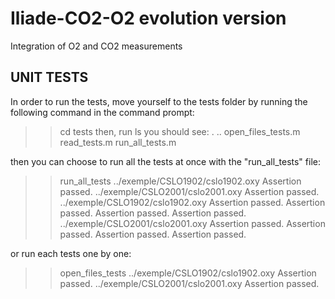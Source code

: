 # Iliade-CO2-O2 evolution version
Integration of O2 and CO2 measurements


## UNIT TESTS

In order to run the tests, move yourself to the tests folder by running the following command in the command prompt:
>> cd tests
then, run
>> ls
you should see:
	.                   ..                  open_files_tests.m  read_tests.m        run_all_tests.m 

then you can choose to run all the tests at once with the "run_all_tests" file:
>> run_all_tests
	../exemple/CSLO1902/cslo1902.oxy
	Assertion passed.
	../exemple/CSLO2001/cslo2001.oxy
	Assertion passed.
	../exemple/CSLO1902/cslo1902.oxy
	Assertion passed.
	Assertion passed.
	Assertion passed.
	Assertion passed.
	../exemple/CSLO2001/cslo2001.oxy
	Assertion passed.
	Assertion passed.
	Assertion passed.
	Assertion passed.

or run each tests one by one:
>> open_files_tests
	../exemple/CSLO1902/cslo1902.oxy
	Assertion passed.
	../exemple/CSLO2001/cslo2001.oxy
	Assertion passed.